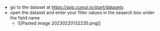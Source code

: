 - go to the dataset at https://app.cumul.io/start/datasets
- open the dataset and enter your filter values in the seaarch box under the field name
	- ![[Pasted image 20230220132235.png]]
